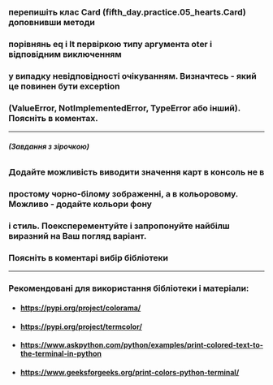 ### перепишіть клас Card (fifth_day.practice.05_hearts.Card) доповнивши методи
### порівнянь __eq__ і __lt__ первіркою типу аргумента oter і відповідним виключенням
### у випадку невідповідності очікуванням. Визначтесь - який це повинен бути exception
### (ValueError, NotImplementedError, TypeError або інший). Поясніть в коментах.

---
###### _**(Завдання з зірочкою)**_ 
### Додайте можливість виводити значення карт в консоль не в
### простому чорно-білому зображенні, а в кольоровому. Можливо - додайте кольори фону
### і стиль. Поексперементуйте і запропонуйте найбілш виразний на Ваш погляд варіант.
### Поясніть в коментарі вибір бібліотеки

---

### Рекомендовані для використання бібліотеки і матеріали:
- #### https://pypi.org/project/colorama/
- #### https://pypi.org/project/termcolor/
- #### https://www.askpython.com/python/examples/print-colored-text-to-the-terminal-in-python
- #### https://www.geeksforgeeks.org/print-colors-python-terminal/